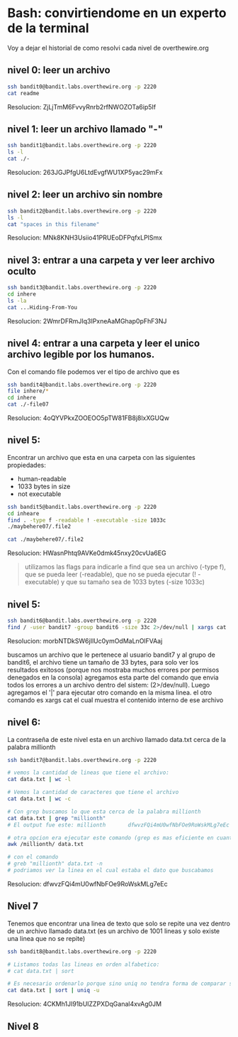 # Bash: convirtiendome en un experto de la terminal
Voy a dejar el historial de como resolvi cada nivel de overthewire.org
## nivel 0: leer un archivo
``` bash
ssh bandit0@bandit.labs.overthewire.org -p 2220
cat readme
```
Resolucion: ZjLjTmM6FvvyRnrb2rfNWOZOTa6ip5If

## nivel 1: leer un archivo llamado "-"
``` bash
ssh bandit1@bandit.labs.overthewire.org -p 2220
ls -l
cat ./-
```
Resolucion: 263JGJPfgU6LtdEvgfWU1XP5yac29mFx

## nivel 2: leer un archivo sin nombre
``` bash
ssh bandit2@bandit.labs.overthewire.org -p 2220
ls -l
cat "spaces in this filename"
```
Resolucion: MNk8KNH3Usiio41PRUEoDFPqfxLPlSmx

## nivel 3: entrar a una carpeta y ver leer archivo oculto
``` bash
ssh bandit3@bandit.labs.overthewire.org -p 2220
cd inhere
ls -la
cat ...Hiding-From-You 
```
Resolucion: 2WmrDFRmJIq3IPxneAaMGhap0pFhF3NJ

## nivel 4: entrar a una carpeta y leer el unico archivo legible por los humanos.
Con el comando file podemos ver el tipo de archivo que es
``` bash
ssh bandit4@bandit.labs.overthewire.org -p 2220
file inhere/* 
cd inhere
cat ./-file07
```
Resolucion: 4oQYVPkxZOOEOO5pTW81FB8j8lxXGUQw

## nivel 5: 
Encontrar un archivo que esta en una carpeta con las siguientes propiedades:
- human-readable
- 1033 bytes in size
- not executable
``` bash
ssh bandit5@bandit.labs.overthewire.org -p 2220
cd inheare
find . -type f -readable ! -executable -size 1033c
./maybehere07/.file2

cat ./maybehere07/.file2
```
Resolucion: HWasnPhtq9AVKe0dmk45nxy20cvUa6EG

> utilizamos las flags para indicarle a find que sea un archivo (-type f), que se pueda leer (-readable), que no se pueda ejecutar (! -executable) y que su tamaño sea de 1033 bytes (-size 1033c)

## nivel 5: 
``` bash
ssh bandit6@bandit.labs.overthewire.org -p 2220
find / -user bandit7 -group bandit6 -size 33c 2>/dev/null | xargs cat
```
Resolucion: morbNTDkSW6jIlUc0ymOdMaLnOlFVAaj

buscamos un archivo que le pertenece al usuario bandit7 y al grupo de bandit6, el archivo tiene un tamaño de 33 bytes, para solo ver los resultados exitosos (porque nos mostraba muchos errores por permisos denegados en la consola) agregamos esta parte del comando que envia todos los errores a un archivo dentro del sistem: (2>/dev/null). Luego agregamos el '|' para ejecutar otro comando en la misma linea. el otro comando es xargs cat el cual muestra el contenido interno de ese archivo

## nivel 6: 
La contraseña de este nivel esta en un archivo llamado data.txt cerca de la palabra millionth
``` bash
ssh bandit7@bandit.labs.overthewire.org -p 2220

# vemos la cantidad de lineas que tiene el archivo:
cat data.txt | wc -l

# Vemos la cantidad de caracteres que tiene el archivo
cat data.txt | wc -c

# Con grep buscamos lo que esta cerca de la palabra millionth
cat data.txt | grep "millionth"
# El output fue este: millionth       dfwvzFQi4mU0wfNbFOe9RoWskMLg7eEc

# otra opcion era ejecutar este comando (grep es mas eficiente en cuanto a tiempo de ejecucion pero awk es mas potente):
awk /millionth/ data.txt

# con el comando
# greb "millionth" data.txt -n
# podriamos ver la linea en el cual estaba el dato que buscabamos
```
Resolucion: dfwvzFQi4mU0wfNbFOe9RoWskMLg7eEc

## Nivel 7
Tenemos que encontrar una linea de texto que solo se repite una vez dentro de un archivo llamado data.txt (es un archivo de 1001 lineas y solo existe una linea que no se repite)
``` bash
ssh bandit8@bandit.labs.overthewire.org -p 2220

# Listamos todas las lineas en orden alfabetico:
# cat data.txt | sort 

# Es necesario ordenarlo porque sino uniq no tendra forma de comparar si esa linea ya existia o no:
cat data.txt | sort | uniq -u

```
Resolucion: 4CKMh1JI91bUIZZPXDqGanal4xvAg0JM

## Nivel 8